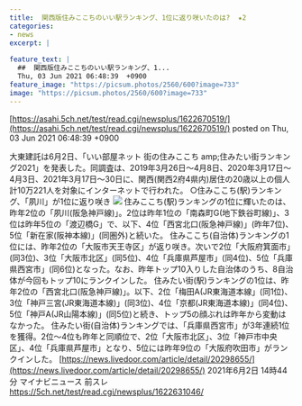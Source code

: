 ```yaml
---
title:  関西版住みここちのいい駅ランキング、1位に返り咲いたのは?  ★2  
categories:
- news
excerpt: |
  
feature_text: |
  ##  関西版住みここちのいい駅ランキング、1...
  Thu, 03 Jun 2021 06:48:39  +0900
feature_image: "https://picsum.photos/2560/600?image=733"
image: "https://picsum.photos/2560/600?image=733"
---
```


[https://asahi.5ch.net/test/read.cgi/newsplus/1622670519/](https://asahi.5ch.net/test/read.cgi/newsplus/1622670519/)
posted on Thu, 03 Jun 2021 06:48:39  +0900

<!--more-->

大東建託は6月2日、「いい部屋ネット 街の住みここち amp;住みたい街ランキング2021」を発表した。同調査は、2019年3月26日〜4月8日、2020年3月17日〜4月3日、2021年3月17日〜30日に、関西(関西2府4県内)居住の20歳以上の個人計10万221人を対象にインターネットで行われた。 ○住みここち(駅)ランキング、「夙川」が1位に返り咲き ![](https://image.news.livedoor.com/newsimage/stf/9/2/9220e_1223_9846a8d1f8eb023773d0f36bac5e4401.jpg) 住みここち(駅)ランキングの1位に輝いたのは、昨年2位の「夙川(阪急神戸線)」。2位は昨年1位の「南森町G(地下鉄谷町線)」、3位は昨年5位の「渡辺橋G」で、以下、4位「西宮北口(阪急神戸線)」(昨年7位)、5位「新在家(阪神本線)」(同圏外)と続いた。 住みここち(自治体)ランキングの1位には、昨年2位の「大阪市天王寺区」が返り咲き。次いで2位「大阪府箕面市」(同3位)、3位「大阪市北区」(同5位)、4位「兵庫県芦屋市」(同4位)、5位「兵庫県西宮市」(同6位)となった。なお、昨年トップ10入りした自治体のうち、8自治体が今回もトップ10にランクインした。 住みたい街(駅)ランキングの1位は、昨年2位の「西宮北口(阪急神戸線)」。以下、2位「梅田A(JR東海道本線」(同1位)、3位「神戸三宮(JR東海道本線)」(同3位)、4位「京都(JR東海道本線)」(同4位)、5位「神戸A(JR山陽本線)」(同5位)と続き、トップ5の顔ぶれは昨年から変動はなかった。 住みたい街(自治体)ランキングでは、「兵庫県西宮市」が3年連続1位を獲得。2位〜4位も昨年と同順位で、2位「大阪市北区」、3位「神戸市中央区」、4位「兵庫県芦屋市」となり、5位には昨年9位の「大阪府吹田市」がランクインした。 [https://news.livedoor.com/article/detail/20298655/](https://news.livedoor.com/article/detail/20298655/) 2021年6月2日 14時44分 マイナビニュース 前スレ https://5ch.net/test/read.cgi/newsplus/1622631046/
